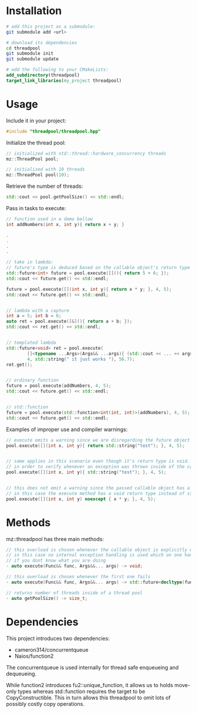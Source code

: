 # Installation

```sh
# add this project as a submodule:
git submodule add <url>

# download its dependencies
cd threadpool
git submodule init
git submodule update
```

```cmake
# add the following to your CMakeLists:
add_subdirectory(threadpool)
target_link_libraries(my_project threadpool)
```

# Usage


Include it in your project:
```c++
#include "threadpool/threadpool.hpp"
```

Initialize the thread pool:
```c++
// initialized with std::thread::hardware_concurrency threads
mz::ThreadPool pool;
```

```c++
// initialized with 10 threads
mz::ThreadPool pool(10); 
```

Retrieve the number of threads:
```c++
std::cout << pool.getPoolSize() << std::endl;
```

Pass in tasks to execute:
```c++
// function used in a demo bellow
int addNumbers(int x, int y){ return x + y; }

.
.
.
.

// take in lambda:
// future's type is deduced based on the callable object's return type
std::future<int> future = pool.execute([](){ return 5 + 6; }); 
std::cout << future.get() << std::endl;

future = pool.execute([](int x, int y){ return x * y; }, 4, 5);
std::cout << future.get() << std::endl;


// lambda with a capture
int a = 5; int b = 6;
auto ret = pool.execute([&](){ return a + b; });
std::cout << ret.get() << std::endl;


// templated lambda
std::future<void> ret = pool.execute(
        []<typename ...Args>(Args&& ...args){ (std::cout << ... << args) << std::endl; },
        4, std::string(" it just works "), 56.7);
ret.get();


// ordinary function
future = pool.execute(addNumbers, 4, 5);
std::cout << future.get() << std::endl;


// std::function
future = pool.execute(std::function<int(int, int)>(addNumbers), 4, 5);
std::cout << future.get() << std::endl;
```

Examples of improper use and compiler warnings:
```c++
// execute emits a warning since we are disregarding the future object holding the (possible) returned data or exception
pool.execute([](int x, int y){ return std::string("test"); }, 4, 5);


// same applies in this scenario even though it's return type is void. In this case the std::future<void> is returned
// in order to verify whenever an exception was thrown inside of the callable object
pool.execute([](int x, int y){ std::string("test"); }, 4, 5);


// this does not emit a warning since the passed callable object has a void return type and is declared noexcept,
// in this case the execute method has a void return type instead of std::future<void> 
pool.execute([](int x, int y) noexcept { x * y; }, 4, 5);
```

# Methods

mz::threadpool has three main methods:

```c++
// this overload is chosen whenever the callable object is explicitly declared as noexcept and has a void return type,
// in this case no internal exception handling is used which on one hand makes it faster but also more error prone 
// if you dont know what you are doing
- auto execute(Func&& func, Args&&... args) -> void;

// this overload is chosen whenever the first one fails
- auto execute(Func&& func, Args&&... args) -> std::future<decltype(func(args...))>;

// returns number of threads inside of a thread pool 
- auto getPoolSize() -> size_t;
```

# Dependencies

This project introduces two dependencies:

- cameron314/concurrentqueue 
- Naios/function2

The concurrentqueue is used internally for thread safe enqueueing and dequeueing.

While function2 introduces fu2::unique_function, it allows us to holds move-only types whereas std::function requires 
the target to be CopyConstructible. This in turn allows this threadpool to omit lots of possibly costly copy operations.
